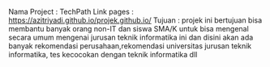 Nama Project : TechPath
Link pages :  https://azitriyadi.github.io/projek.github.io/
Tujuan : projek ini bertujuan bisa membantu banyak orang non-IT dan siswa SMA/K untuk bisa mengenal secara umum mengenai jurusan teknik informatika ini dan disini akan ada banyak rekomendasi perusahaan,rekomendasi universitas jurusan teknik informatika, tes kecocokan dengan teknik informatika dll